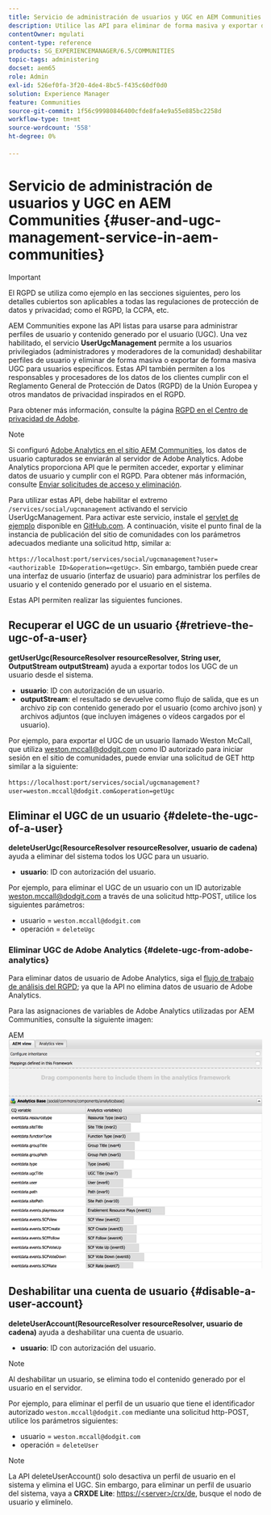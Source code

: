 ```yaml
---
title: Servicio de administración de usuarios y UGC en AEM Communities
description: Utilice las API para eliminar de forma masiva y exportar de forma masiva el contenido generado por el usuario, así como desactivar la cuenta de usuario.
contentOwner: mgulati
content-type: reference
products: SG_EXPERIENCEMANAGER/6.5/COMMUNITIES
topic-tags: administering
docset: aem65
role: Admin
exl-id: 526ef0fa-3f20-4de4-8bc5-f435c60df0d0
solution: Experience Manager
feature: Communities
source-git-commit: 1f56c99980846400cfde8fa4e9a55e885bc2258d
workflow-type: tm+mt
source-wordcount: '558'
ht-degree: 0%

---
```


# Servicio de administración de usuarios y UGC en AEM Communities {#user-and-ugc-management-service-in-aem-communities}

>[!IMPORTANT]
>
>El RGPD se utiliza como ejemplo en las secciones siguientes, pero los detalles cubiertos son aplicables a todas las regulaciones de protección de datos y privacidad; como el RGPD, la CCPA, etc.

AEM Communities expone las API listas para usarse para administrar perfiles de usuario y contenido generado por el usuario (UGC). Una vez habilitado, el servicio **UserUgcManagement** permite a los usuarios privilegiados (administradores y moderadores de la comunidad) deshabilitar perfiles de usuario y eliminar de forma masiva o exportar de forma masiva UGC para usuarios específicos. Estas API también permiten a los responsables y procesadores de los datos de los clientes cumplir con el Reglamento General de Protección de Datos (RGPD) de la Unión Europea y otros mandatos de privacidad inspirados en el RGPD.

Para obtener más información, consulte la página [RGPD en el Centro de privacidad de Adobe](https://www.adobe.com/privacy/general-data-protection-regulation.html).

>[!NOTE]
>
>Si configuró [Adobe Analytics en el sitio AEM Communities](/help/communities/analytics.md), los datos de usuario capturados se enviarán al servidor de Adobe Analytics. Adobe Analytics proporciona API que le permiten acceder, exportar y eliminar datos de usuario y cumplir con el RGPD. Para obtener más información, consulte [Enviar solicitudes de acceso y eliminación](https://experienceleague.adobe.com/docs/analytics/admin/data-governance/gdpr-submit-access-delete.html).

Para utilizar estas API, debe habilitar el extremo `/services/social/ugcmanagement` activando el servicio UserUgcManagement. Para activar este servicio, instale el [servlet de ejemplo](https://github.com/Adobe-Marketing-Cloud/aem-communities-ugc-migration/tree/main/bundles/communities-ugc-management-servlet) disponible en [GitHub.com](https://github.com/Adobe-Marketing-Cloud/aem-communities-ugc-migration/tree/main/bundles/communities-ugc-management-servlet). A continuación, visite el punto final de la instancia de publicación del sitio de comunidades con los parámetros adecuados mediante una solicitud http, similar a:

`https://localhost:port/services/social/ugcmanagement?user=<authorizable ID>&operation=<getUgc>`. Sin embargo, también puede crear una interfaz de usuario (interfaz de usuario) para administrar los perfiles de usuario y el contenido generado por el usuario en el sistema.

Estas API permiten realizar las siguientes funciones.

## Recuperar el UGC de un usuario {#retrieve-the-ugc-of-a-user}

**getUserUgc(ResourceResolver resourceResolver, String user, OutputStream outputStream)** ayuda a exportar todos los UGC de un usuario desde el sistema.

* **usuario**: ID con autorización de un usuario.
* **outputStream**: el resultado se devuelve como flujo de salida, que es un archivo zip con contenido generado por el usuario (como archivo json) y archivos adjuntos (que incluyen imágenes o vídeos cargados por el usuario).

Por ejemplo, para exportar el UGC de un usuario llamado Weston McCall, que utiliza weston.mccall@dodgit.com como ID autorizado para iniciar sesión en el sitio de comunidades, puede enviar una solicitud de GET http similar a la siguiente:

`https://localhost:port/services/social/ugcmanagement?user=weston.mccall@dodgit.com&operation=getUgc`

## Eliminar el UGC de un usuario {#delete-the-ugc-of-a-user}

**deleteUserUgc(ResourceResolver resourceResolver, usuario de cadena)** ayuda a eliminar del sistema todos los UGC para un usuario.

* **usuario**: ID con autorización del usuario.

Por ejemplo, para eliminar el UGC de un usuario con un ID autorizable weston.mccall@dodgit.com a través de una solicitud http-POST, utilice los siguientes parámetros:

* usuario = `weston.mccall@dodgit.com`
* operación = `deleteUgc`

### Eliminar UGC de Adobe Analytics {#delete-ugc-from-adobe-analytics}

Para eliminar datos de usuario de Adobe Analytics, siga el [flujo de trabajo de análisis del RGPD](https://experienceleague.adobe.com/docs/analytics/admin/data-governance/an-gdpr-workflow.html?lang=es); ya que la API no elimina datos de usuario de Adobe Analytics.

Para las asignaciones de variables de Adobe Analytics utilizadas por AEM Communities, consulte la siguiente imagen:

AEM ![Asignación de variables de comunidades de destino para Adobe Analytics](assets/analytics-communities-mapping.png)

## Deshabilitar una cuenta de usuario {#disable-a-user-account}

**deleteUserAccount(ResourceResolver resourceResolver, usuario de cadena)** ayuda a deshabilitar una cuenta de usuario.

* **usuario**: ID con autorización del usuario.

>[!NOTE]
>
>Al deshabilitar un usuario, se elimina todo el contenido generado por el usuario en el servidor.

Por ejemplo, para eliminar el perfil de un usuario que tiene el identificador autorizado `weston.mccall@dodgit.com` mediante una solicitud http-POST, utilice los parámetros siguientes:

* usuario = `weston.mccall@dodgit.com`
* operación = `deleteUser`

>[!NOTE]
>
>La API deleteUserAccount() solo desactiva un perfil de usuario en el sistema y elimina el UGC. Sin embargo, para eliminar un perfil de usuario del sistema, vaya a **CRXDE Lite**: [https://&lt;server>/crx/de](https://localhost:4502/crx/de), busque el nodo de usuario y elimínelo.
